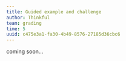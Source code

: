 ```yaml
---
title: Guided example and challenge
author: Thinkful
team: grading
time: 5
uuid: c475e3a1-fa30-4b49-8576-27185d36cbc6
---
```


coming soon...
